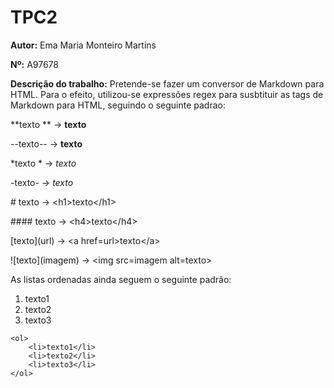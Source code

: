 # TPC2

**Autor:** Ema Maria Monteiro Martins

**Nº:** A97678

**Descrição do trabalho:**
Pretende-se fazer um conversor de Markdown para HTML.
Para o efeito, utilizou-se expressões regex para susbtituir as tags de Markdown para HTML, seguindo o seguinte padrao:

\*\*texto \*\* -> <b>texto</b>

--texto-- -> <b>texto</b>

\*texto \* -> <i>texto</i>

-texto- -> <i>texto</i>

\# texto -> &lt;h1&gt;texto&lt;/h1&gt;

\#### texto -> &lt;h4&gt;texto&lt;/h4&gt;

\[texto\]\(url\) -> &lt;a href=url&gt;texto&lt;/a&gt;

\!\[texto\]\(imagem\) -> &lt;img src=imagem alt=texto&gt;

As listas ordenadas ainda seguem o seguinte padrão:
1. texto1
2. texto2
3. texto3

~~~
<ol>
    <li>texto1</li>
    <li>texto2</li>
    <li>texto3</li>
</ol>
~~~




